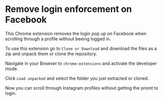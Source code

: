 # Remove login enforcement on Facebook

This Chrome extension removes the login pop up on Facebook when scrolling through a profile without beeing logged in.

To use this extension go to `Clone or Download` and download the files as a zip and unpack them or clone the repository.

Navigate in your Browser to `chrome:extensions` and activate the developer mode.

Click `Load unpacked` and select the folder you just extracted or cloned.

Now you can scroll through Instagram profiles without getting the promt to login.

